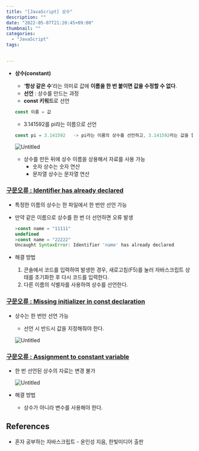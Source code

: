 ```yaml
---
title: "[JavaScript] 상수"
description: ""
date: "2022-05-07T21:20:45+09:00"
thumbnail: ""
categories:
  - "JavaScript"
tags:
 

---
```

<!--more-->

- **상수(constant)**
    - ‘**항상 같은 수**’라는 의미로 값에 **이름을 한 번 붙이면 값을 수정할 수 없다**.
    - **선언** : 상수를 만드는 과정
    - **const 키워드**로 선언
    
    ```jsx
    const 이름 = 값
    ```
    
    - 3.141592를 pi라는 이름으로 선언
    
    ```jsx
    const pi = 3.141592   -> pi라는 이름의 상수를 선언하고, 3.141592라는 값을 할당
    ```
    
    ![Untitled](/images/lang_javascript/study/JavaScript_상수/Untitled.png)
    
    - 상수를 만든 뒤에 상수 이름을 상용해서 자료를 사용 가능
        - 숫자 상수는 숫자 연산
        - 문자열 상수는 문자열 연산

### <u>구문오류 : Identifier has already declared</u>

- 특정한 이름의 상수는 한 파일에서 한 번만 선언 가능
- 만약 같은 이름으로 상수를 한 번 더 선언하면 오류 발생

  ```jsx
  >const name = "11111"
  undefined
  >const name = "22222"
  Uncaught SyntaxError: Identifier 'name' has already declared
  ```

- 해결 방법
    1. 콘솔에서 코드를 입력하여 발생한 경우, 새로고침(F5)를 눌러 자바스크립트 상태를 초기화한 후 다시 코드를 입력한다.
    2. 다른 이름의 식별자를 사용하여 상수를 선언한다.

### <u>구문오류 : Missing initializer in const declaration</u>

- 상수는 한 번만 선언 가능
    - 선언 시 반드시 값을 지정해줘야 한다.
    
    ![Untitled](/images/lang_javascript/study/JavaScript_상수/Untitled%201.png)
    

### <u>구문오류 : Assignment to constant variable</u>

- 한 번 선언된 상수의 자료는 변경 불가
    
    ![Untitled](/images/lang_javascript/study/JavaScript_상수/Untitled%202.png)
    

- 해결 방법
    - 상수가 아니라 변수를 사용해야 한다.

## References

- 혼자 공부하는 자바스크립트 - 윤인성 지음, 한빛미디어 출판